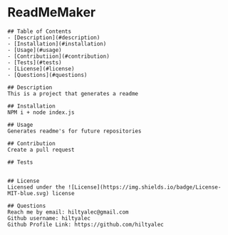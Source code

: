 # ReadMeMaker
  
    ## Table of Contents
    - [Description](#description)
    - [Installation](#installation)
    - [Usage](#usage)
    - [Contributiion](#contribution)
    - [Tests](#tests)
    - [License](#license)
    - [Questions](#questions)
  
    ## Description
    This is a project that generates a readme
  
    ## Installation
    NPM i + node index.js
  
    ## Usage
    Generates readme's for future repositories
  
    ## Contribution
    Create a pull request
  
    ## Tests
    
  
    ## License
    Licensed under the ![License](https://img.shields.io/badge/License-MIT-blue.svg) license
   
    ## Questions
    Reach me by email: hiltyalec@gmail.com
    Github username: hiltyalec
    Github Profile Link: https://github.com/hiltyalec
  